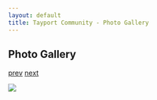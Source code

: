 ```yaml
---
layout: default
title: Tayport Community - Photo Gallery
---
```

## Photo Gallery

[prev](http://tayport.org.uk/photo/264) [next](http://tayport.org.uk/photo/266)

![ ](http://tayport.org.uk/media/265.jpg " ")

